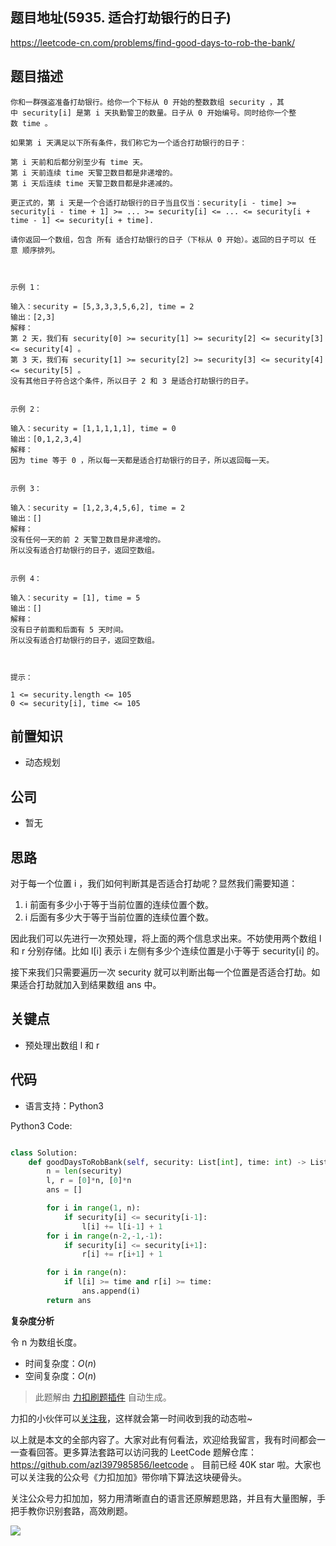 ## 题目地址(5935. 适合打劫银行的日子)

https://leetcode-cn.com/problems/find-good-days-to-rob-the-bank/

## 题目描述

```
你和一群强盗准备打劫银行。给你一个下标从 0 开始的整数数组 security ，其中 security[i] 是第 i 天执勤警卫的数量。日子从 0 开始编号。同时给你一个整数 time 。

如果第 i 天满足以下所有条件，我们称它为一个适合打劫银行的日子：

第 i 天前和后都分别至少有 time 天。
第 i 天前连续 time 天警卫数目都是非递增的。
第 i 天后连续 time 天警卫数目都是非递减的。

更正式的，第 i 天是一个合适打劫银行的日子当且仅当：security[i - time] >= security[i - time + 1] >= ... >= security[i] <= ... <= security[i + time - 1] <= security[i + time].

请你返回一个数组，包含 所有 适合打劫银行的日子（下标从 0 开始）。返回的日子可以 任意 顺序排列。

 

示例 1：

输入：security = [5,3,3,3,5,6,2], time = 2
输出：[2,3]
解释：
第 2 天，我们有 security[0] >= security[1] >= security[2] <= security[3] <= security[4] 。
第 3 天，我们有 security[1] >= security[2] >= security[3] <= security[4] <= security[5] 。
没有其他日子符合这个条件，所以日子 2 和 3 是适合打劫银行的日子。


示例 2：

输入：security = [1,1,1,1,1], time = 0
输出：[0,1,2,3,4]
解释：
因为 time 等于 0 ，所以每一天都是适合打劫银行的日子，所以返回每一天。


示例 3：

输入：security = [1,2,3,4,5,6], time = 2
输出：[]
解释：
没有任何一天的前 2 天警卫数目是非递增的。
所以没有适合打劫银行的日子，返回空数组。


示例 4：

输入：security = [1], time = 5
输出：[]
解释：
没有日子前面和后面有 5 天时间。
所以没有适合打劫银行的日子，返回空数组。

 

提示：

1 <= security.length <= 105
0 <= security[i], time <= 105
```

## 前置知识

- 动态规划

## 公司

- 暂无

## 思路

对于每一个位置 i ，我们如何判断其是否适合打劫呢？显然我们需要知道：

1. i 前面有多少小于等于当前位置的连续位置个数。
2. i 后面有多少大于等于当前位置的连续位置个数。

因此我们可以先进行一次预处理，将上面的两个信息求出来。不妨使用两个数组 l 和 r 分别存储。比如 l[i] 表示 i 左侧有多少个连续位置是小于等于 security[i] 的。

接下来我们只需要遍历一次 security 就可以判断出每一个位置是否适合打劫。如果适合打劫就加入到结果数组 ans 中。

## 关键点

- 预处理出数组 l 和 r

## 代码

- 语言支持：Python3

Python3 Code:

```python

class Solution:
    def goodDaysToRobBank(self, security: List[int], time: int) -> List[int]:
        n = len(security)
        l, r = [0]*n, [0]*n
        ans = []

        for i in range(1, n):
            if security[i] <= security[i-1]:
                l[i] += l[i-1] + 1
        for i in range(n-2,-1,-1):
            if security[i] <= security[i+1]:
                r[i] += r[i+1] + 1

        for i in range(n):
            if l[i] >= time and r[i] >= time:
                ans.append(i)
        return ans

```

**复杂度分析**

令 n 为数组长度。

- 时间复杂度：$O(n)$
- 空间复杂度：$O(n)$

> 此题解由 [力扣刷题插件](https://leetcode-pp.github.io/leetcode-cheat/?tab=solution-template) 自动生成。

力扣的小伙伴可以[关注我](https://leetcode-cn.com/u/fe-lucifer/)，这样就会第一时间收到我的动态啦~

以上就是本文的全部内容了。大家对此有何看法，欢迎给我留言，我有时间都会一一查看回答。更多算法套路可以访问我的 LeetCode 题解仓库：https://github.com/azl397985856/leetcode 。 目前已经 40K star 啦。大家也可以关注我的公众号《力扣加加》带你啃下算法这块硬骨头。

关注公众号力扣加加，努力用清晰直白的语言还原解题思路，并且有大量图解，手把手教你识别套路，高效刷题。

![](https://p.ipic.vip/6k17en.jpg)
